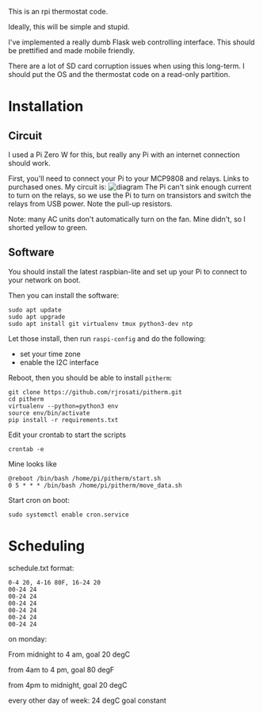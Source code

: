 This is an rpi thermostat code.

Ideally, this will be simple and stupid.

I've implemented a really dumb Flask web controlling interface. This should be prettified and made mobile friendly.

There are a lot of SD card corruption issues when using this long-term. I should put the OS and the thermostat code on a read-only partition.

# Installation
## Circuit
I used a Pi Zero W for this, but really any Pi with an internet connection should work.

First, you'll need to connect your Pi to your MCP9808 and relays.
Links to purchased ones.
My circuit is:
![diagram](https://raw.githubusercontent.com/rjrosati/pitherm/master/schematic.png)
The Pi can't sink enough current to turn on the relays, so we use the Pi to turn on transistors and switch the relays from USB power. Note the pull-up resistors.

Note: many AC units don't automatically turn on the fan. Mine didn't, so I shorted yellow to green.

## Software
You should install the latest raspbian-lite and set up your Pi to connect to your network on boot.

Then you can install the software:

    sudo apt update
    sudo apt upgrade
    sudo apt install git virtualenv tmux python3-dev ntp

Let those install, then run `raspi-config` and do the following:
* set your time zone
* enable the I2C interface

Reboot, then you should be able to install `pitherm`:

    git clone https://github.com/rjrosati/pitherm.git
    cd pitherm
    virtualenv --python=python3 env
    source env/bin/activate
    pip install -r requirements.txt

Edit your crontab to start the scripts

    crontab -e
Mine looks like

    @reboot /bin/bash /home/pi/pitherm/start.sh
    0 5 * * * /bin/bash /home/pi/pitherm/move_data.sh

Start cron on boot:

    sudo systemctl enable cron.service

# Scheduling
schedule.txt format:

    0-4 20, 4-16 80F, 16-24 20
    00-24 24
    00-24 24
    00-24 24
    00-24 24
    00-24 24
    00-24 24

on monday:

From midnight to 4 am, goal 20 degC

from 4am to 4 pm, goal 80 degF

from 4pm to midnight, goal 20 degC

every other day of week:
24 degC goal constant
